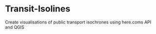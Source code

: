 # Transit-Isolines
Create visualisations of public transport isochrones using here.coms API and QGIS
